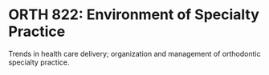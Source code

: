 # ORTH 822: Environment of Specialty Practice

Trends in health care delivery; organization and management of orthodontic specialty practice.